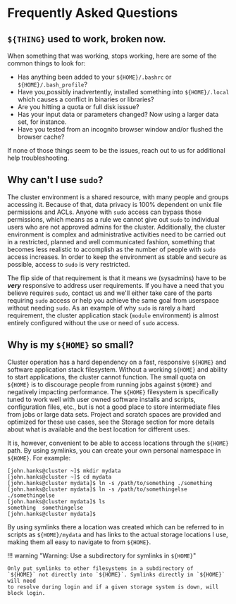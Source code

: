 # Frequently Asked Questions

## `${THING}` used to work, broken now.

When something that was working, stops working, here are some of the common things to look for:

* Has anything been added to your `${HOME}/.bashrc` or `${HOME}/.bash_profile`?
* Have you,possibly inadvertently, installed something into `${HOME}/.local` which causes a conflict in binaries or libraries?
* Are you hitting a quota or full disk isssue? 
* Has your input data or parameters changed? Now using a larger data set, for instance.
* Have you tested from an incognito browser window and/or flushed the browser cache?

If none of those things seem to be the issues, reach out to us for additional help troubleshooting.

## Why can't I use `sudo`?

The cluster environment is a shared resource, with many people and groups
accessing it. Because of that, data privacy is 100% dependent on unix file
permissions and ACLs. Anyone with `sudo` access can bypass those permissions,
which means as a rule we cannot give out `sudo` to individual users who are not
approved admins for the cluster. Additionally, the cluster environment is
complex and administrative activities need to be carried out in a restricted,
planned and well communicated fashion, something that becomes less realistic to
accomplish as the number of people with `sudo` access increases. In order to
keep the environment as stable and secure as possible, access to `sudo` is very
restricted.

The flip side of that requirement is that it means we (sysadmins) have to be
***very*** responsive to address user requirements. If you have a need that you
believe requires `sudo`, contact us and we'll either take care of the parts
requiring `sudo` access or help you achieve the same goal from userspace
without needing `sudo`. As an example of why `sudo` is rarely a hard
requirement, the cluster application stack (`module` environment) is almost
entirely configured without the use or need of `sudo` access.

## Why is my `${HOME}` so small?

Cluster operation has a hard dependency on a fast, responsive `${HOME}` and
software application stack filesystem. Without a working `${HOME}` and ability to
start applications, the cluster cannot function. The small quota on `${HOME}` is
to discourage people from running jobs against `${HOME}` and negatively impacting
performance. The `${HOME}` filesystem is specifically tuned to work well with
user owned software installs and scripts, configuration files, etc., but is not
a good place to store intermediate files from jobs or large data sets. Project
and scratch spaces are provided and optimized for these use cases, see the
Storage section for more details about what is available and the best location
for different uses. 

It is, however, convenient to be able to access locations through the `${HOME}`
path. By using symlinks, you can create your own personal namespace in `${HOME}`.
For example:

```
[john.hanks@cluster ~]$ mkdir mydata
[john.hanks@cluster ~]$ cd mydata
[john.hanks@cluster mydata]$ ln -s /path/to/something ./something
[john.hanks@cluster mydata]$ ln -s /path/to/somethingelse ./somethingelse
[john.hanks@cluster mydata]$ ls
something  somethingelse
[john.hanks@cluster mydata]$ 
```

By using symlinks there a location was created which can be referred to in
scripts as `${HOME}/mydata` and has links to the actual storage locations I
use, making them all easy to navigate to from `${HOME}`. 

!!! warning "Warning: Use a subdirectory for symlinks in `${HOME}`"

    Only put symlinks to other filesystems in a subdirectory of
    `${HOME}` not directly into `${HOME}`. Symlinks directly in `${HOME}` will need
    to resolve during login and if a given storage system is down, will block login. 


